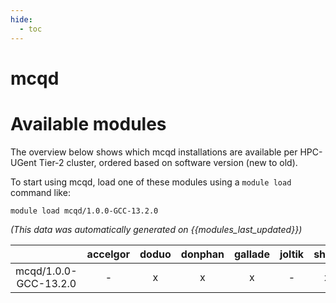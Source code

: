 ```yaml
---
hide:
  - toc
---
```


mcqd
====

# Available modules


The overview below shows which mcqd installations are available per HPC-UGent Tier-2 cluster, ordered based on software version (new to old).

To start using mcqd, load one of these modules using a `module load` command like:

```shell
module load mcqd/1.0.0-GCC-13.2.0
```

*(This data was automatically generated on {{modules_last_updated}})*  

| |accelgor|doduo|donphan|gallade|joltik|shinx|skitty|
| :---: | :---: | :---: | :---: | :---: | :---: | :---: | :---: |
|mcqd/1.0.0-GCC-13.2.0|-|x|x|x|-|x|x|
